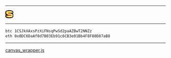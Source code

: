 
---

![$](index.png)

---

```
btc 1CSJkXAxsPzXiFNsqPwSd2paAZBwT2NNZz
eth 0x0DC6DaAf0d7B03Eb91c6CB3e01Bb4F8F80D87aB8
```

---

[canvas_wrapper.js](https://github.com/unbrumed/lib/blob/main/canvas_wrapper.js)
